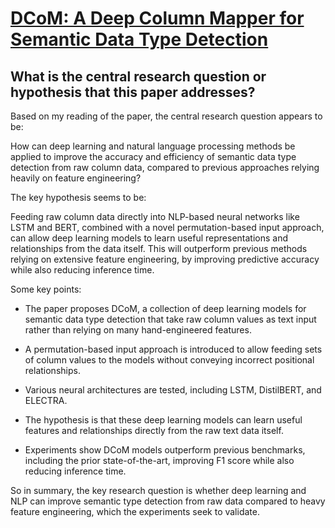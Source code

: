 # [DCoM: A Deep Column Mapper for Semantic Data Type Detection](https://arxiv.org/abs/2106.12871v1)

## What is the central research question or hypothesis that this paper addresses?

 Based on my reading of the paper, the central research question appears to be: 

How can deep learning and natural language processing methods be applied to improve the accuracy and efficiency of semantic data type detection from raw column data, compared to previous approaches relying heavily on feature engineering?

The key hypothesis seems to be:

Feeding raw column data directly into NLP-based neural networks like LSTM and BERT, combined with a novel permutation-based input approach, can allow deep learning models to learn useful representations and relationships from the data itself. This will outperform previous methods relying on extensive feature engineering, by improving predictive accuracy while also reducing inference time.

Some key points:

- The paper proposes DCoM, a collection of deep learning models for semantic data type detection that take raw column values as text input rather than relying on many hand-engineered features.

- A permutation-based input approach is introduced to allow feeding sets of column values to the models without conveying incorrect positional relationships.

- Various neural architectures are tested, including LSTM, DistilBERT, and ELECTRA.

- The hypothesis is that these deep learning models can learn useful features and relationships directly from the raw text data itself.

- Experiments show DCoM models outperform previous benchmarks, including the prior state-of-the-art, improving F1 score while also reducing inference time.

So in summary, the key research question is whether deep learning and NLP can improve semantic type detection from raw data compared to heavy feature engineering, which the experiments seek to validate.
